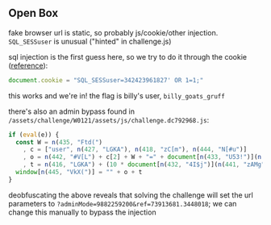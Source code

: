 ## Open Box

fake browser url is static, so probably js/cookie/other injection. `SQL_SESSuser` is unusual ("hinted" in challenge.js)

sql injection is the first guess here, so we try to do it through the cookie ([reference](https://resources.infosecinstitute.com/topic/cookie-based-sql-injection/)):
```js
document.cookie = "SQL_SESSuser=342423961827' OR 1=1;"
```

this works and we're in! the flag is billy's user, `billy_goats_gruff`

there's also an admin bypass found in `/assets/challenge/W0121/assets/js/challenge.dc792968.js`:
```js
if (eval(e)) {
  const W = n(435, "Ftd(")
    , c = ["user", n(427, "LGKA"), n(418, "zC[m"), n(444, "N[#u")]
    , o = n(442, "#V[L") + c[2] + W + "=" + document[n(433, "U53!")](n(425, "Sw%q"))[n(437, "NH!q")].jscode
    , t = n(416, "LGKA") + (10 * document[n(432, "4I$j")](n(441, "zAMg"))[n(420, "Ep(Q")].jscode - 42) / 1337;
  window[n(445, "VkX(")] = "" + o + t
}
```
deobfuscating the above reveals that solving the challenge will set the url parameters to `?adminMode=9882259200&ref=73913681.3448018`; we can change this manually to bypass the injection
